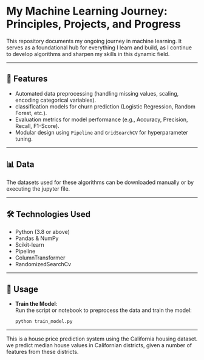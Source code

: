 # My Machine Learning Journey: Principles, Projects, and Progress

This repository documents my ongoing journey in machine learning. It serves as a foundational hub for everything I learn and build, as I continue to develop algorithms and sharpen my skills in this dynamic field.  

---

## 🌟 Features

- Automated data preprocessing (handling missing values, scaling, encoding categorical variables).  
-  classification models for churn prediction (Logistic Regression, Random Forest, etc.).  
- Evaluation metrics for model performance (e.g., Accuracy, Precision, Recall, F1-Score).  
- Modular design using `Pipeline` and `GridSearchCV` for hyperparameter tuning.

---

## 📊 Data

The datasets used for these algorithms can be downloaded manually or by executing the jupyter file.

---

## 🛠️ Technologies Used

- Python (3.8 or above)  
- Pandas & NumPy  
- Scikit-learn
- Pipeline
- ColumnTransformer
- RandomizedSearchCv

---

## 🚀 Usage

- **Train the Model**:  
   Run the script or notebook to preprocess the data and train the model:  
   ```bash
   python train_model.py
   ``` 

---
This is a house price prediction system using the California housing dataset. we predict median house values in Californian districts, given a number of features from these districts.
